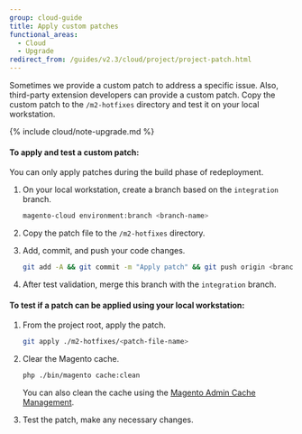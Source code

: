 ```yaml
---
group: cloud-guide
title: Apply custom patches
functional_areas:
  - Cloud
  - Upgrade
redirect_from: /guides/v2.3/cloud/project/project-patch.html
---
```


Sometimes we provide a custom patch to address a specific issue. Also, third-party extension developers can provide a custom patch. Copy the custom patch to the `/m2-hotfixes` directory and test it on your local workstation.

{% include cloud/note-upgrade.md %}

#### To apply and test a custom patch:

You can only apply patches during the build phase of redeployment.

1. On your local workstation, create a branch based on the `integration` branch.

   ```bash
   magento-cloud environment:branch <branch-name>
   ```

2. Copy the patch file to the `/m2-hotfixes` directory.

3. Add, commit, and push your code changes.

   ```bash
   git add -A && git commit -m "Apply patch" && git push origin <branch name>
   ```

4. After test validation, merge this branch with the `integration` branch.

#### To test if a patch can be applied using your local workstation:

1. From the project root, apply the patch.

   ```bash
   git apply ./m2-hotfixes/<patch-file-name>
   ```

2. Clear the Magento cache.

   ```bash
   php ./bin/magento cache:clean
   ```

   You can also clean the cache using the [Magento Admin Cache Management](http://docs.magento.com/m2/ee/user_guide/system/cache-management.html).

3. Test the patch, make any necessary changes.


